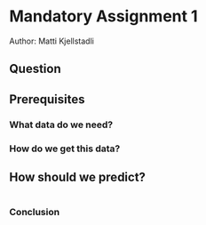 # Mandatory Assignment 1
Author: Matti Kjellstadli

## Question

## Prerequisites


### What data do we need?


### How do we get this data?


## How should we predict?



```python

```

### Conclusion

